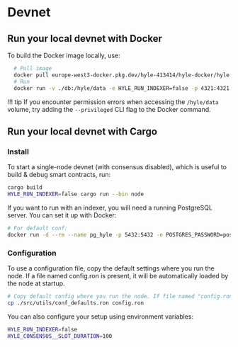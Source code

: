 # Devnet

<!-- Testnet 
Hylé provides a testnet where you can test your smart contract and help us test our network.


You can start building on Hylé by running a local devnet by following the instructions below.

<!-- Testnet 
## Public devnet

### Built-in contracts

Default nodes include the [`hydentity` contract](https://github.com/Hyle-org/hyle/tree/main/contracts/hydentity), a basic identity provider.

They also include `hyllar`, a simple ERC20-like contract, and `amm`, a simple AMM contract, which you can use as [examples](../examples/index.md)

Here are some useful links:

- [Your first smart contract](./your-first-smart-contract.md)
- [Examples](../examples/index.md)
-->

## Run your local devnet with Docker

<!-- TODO: Lancelot to make image public -->
<!-- TODO: Alex S. to test run -->

To build the Docker image locally, use:

```bash
  # Pull image
  docker pull europe-west3-docker.pkg.dev/hyle-413414/hyle-docker/hyle:main
  # Run
  docker run -v ./db:/hyle/data -e HYLE_RUN_INDEXER=false -p 4321:4321 -p 1234:1234 hyle
```

!!! tip
    If you encounter permission errors when accessing the `/hyle/data` volume, try adding the `--privileged` CLI flag to the Docker command.

## Run your local devnet with Cargo

### Install

To start a single-node devnet (with consensus disabled), which is useful to build & debug smart contracts, run:

```bash
cargo build
HYLE_RUN_INDEXER=false cargo run --bin node
```

<!-- TODO Alex : pourquoi on parle de docker dans le getting started sans Docker -->
If you want to run with an indexer, you will need a running PostgreSQL server. You can set it up with Docker:

```bash
# For default conf:
docker run -d --rm --name pg_hyle -p 5432:5432 -e POSTGRES_PASSWORD=postgres postgres
```

### Configuration

To use a configuration file, copy the default settings where you run the node. If a file named config.ron is present, it will be automatically loaded by the node at startup.

```bash
# Copy default config where you run the node. If file named "config.ron" is present, it will be loaded by node at startup.
cp ./src/utils/conf_defaults.ron config.ron
```

You can also configure your setup using environment variables:

```bash
HYLE_RUN_INDEXER=false 
HYLE_CONSENSUS__SLOT_DURATION=100
```

<!--TODO Add table of what can be configured-->

<!-- TODO
### Useful tools

- CLI
- Rust client
- Hyled
-->
